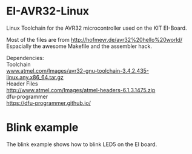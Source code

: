 # EI-AVR32-Linux
Linux Toolchain for the AVR32 microcontroller used on the KIT EI-Board.

Most of the files are from http://hofmeyr.de/avr32%20hello%20world/<br />
Espacially the awesome Makefile and the assembler hack.

Dependencies:<br />
Toolchain<br />
www.atmel.com/Images/avr32-gnu-toolchain-3.4.2.435-linux.any.x86_64.tar.gz<br />
Header Files<br />
http://www.atmel.com/Images/atmel-headers-6.1.3.1475.zip<br />
dfu-programmer<br />
https://dfu-programmer.github.io/<br />

# Blink example
The blink example shows how to blink LED5 on the EI board.

